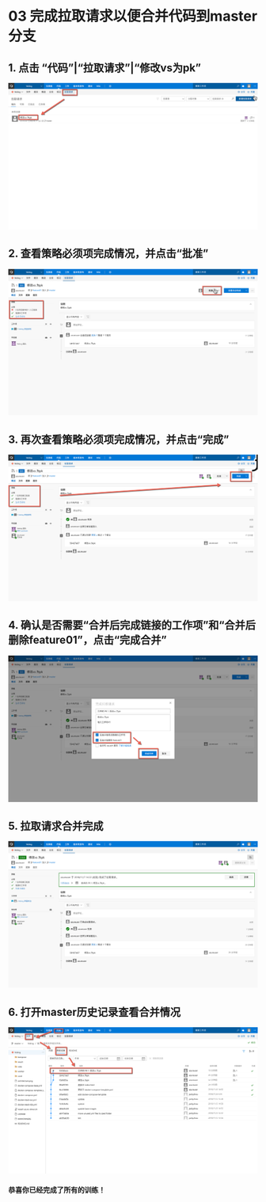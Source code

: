﻿# 03 完成拉取请求以便合并代码到master分支

## 1. 点击 “代码”|“拉取请求”|“修改vs为pk”

![](images/mergepullrequeststep1.png)

## 2. 查看策略必须项完成情况，并点击“批准”

![](images/mergepullrequeststep2.png)

## 3. 再次查看策略必须项完成情况，并点击“完成”

![](images/mergepullrequeststep3.png)

## 4. 确认是否需要“合并后完成链接的工作项”和“合并后删除feature01”，点击“完成合并”

![](images/mergepullrequeststep4.png)

## 5. 拉取请求合并完成

![](images/mergepullrequeststep5.png)

## 6. 打开master历史记录查看合并情况

![](images/mergepullrequeststep6.png)

#### 恭喜你已经完成了所有的训练！